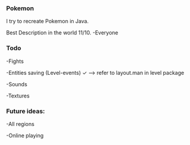 ###  Pokemon  ###

I try to recreate Pokemon in Java. 

Best Description in the world 11/10. 
		-Everyone

### Todo ###

-Fights

-Entities saving (Level-events) ✓ --> refer to layout.man in level package

-Sounds 

-Textures


### Future ideas: ###

-All regions

-Online playing

